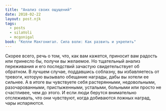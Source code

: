 ```yaml
---
title: "Анализ своих ощущений"
date: 2018-02-22
layout: post.njk
tags:
  - posts
  - silaVoli
  - mcgonigal
book: "Келли Макгонигал. Сила воли: Как развить и укрепить"
---
```


Скорее всего, речь о том, что, как вам кажется, приносит вам радость или принесло бы, получи вы желаемое. Но тщательный анализ переживания и его последствий зачастую свидетельствует об обратном. В лучшем случае, поддавшись соблазну, вы избавляетесь от тревоги, которую вызывало обещание награды, дабы вы хотели ее сильнее. А в итоге вы чувствуете себя растерянными, недовольными, разочарованными, пристыженными, усталыми, больными или просто не счастливее, чем до этого. И если люди берутся внимательно отслеживать, что они чувствуют, когда добиваются ложных наград, чары испаряются.
